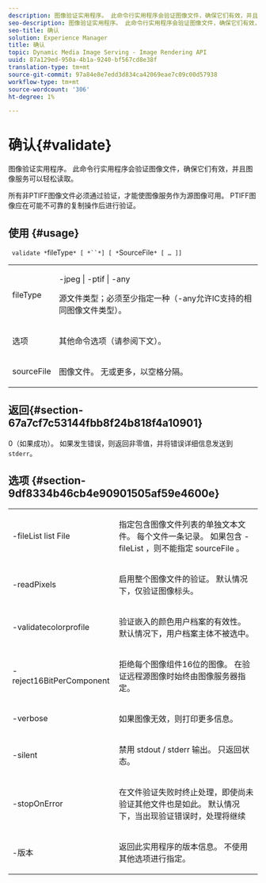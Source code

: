 ```yaml
---
description: 图像验证实用程序。 此命令行实用程序会验证图像文件，确保它们有效，并且图像服务可以轻松读取。
seo-description: 图像验证实用程序。 此命令行实用程序会验证图像文件，确保它们有效，并且图像服务可以轻松读取。
seo-title: 确认
solution: Experience Manager
title: 确认
topic: Dynamic Media Image Serving - Image Rendering API
uuid: 87a129ed-950a-4b1a-9240-bf567cd8e38f
translation-type: tm+mt
source-git-commit: 97a84e8e7edd3d834ca42069eae7c09c00d57938
workflow-type: tm+mt
source-wordcount: '306'
ht-degree: 1%

---
```



# 确认{#validate}

图像验证实用程序。 此命令行实用程序会验证图像文件，确保它们有效，并且图像服务可以轻松读取。

所有非PTIFF图像文件必须通过验证，才能使图像服务作为源图像可用。 PTIFF图像应在可能不可靠的复制操作后进行验证。

## 使用 {#usage}

` validate *`fileType`* [ *``*] [ *`SourceFile`* [ … ]]`

<table id="simpletable_D2C6B20E1007433AB4184A73046A44F0"> 
 <tr class="strow"> 
  <td class="stentry"> <p> <span class="codeph"> <span class="varname"> fileType  </span> </span> </p> </td> 
  <td class="stentry"> <p> <span class="codeph"> -jpeg | -ptif | -any  </span> </p> <p>源文件类型；必须至少指定一种（-any允许IC支持的相同图像文件类型）。 </p> </td> 
 </tr> 
 <tr class="strow"> 
  <td class="stentry"> <p> <span class="codeph"> <span class="varname"> 选项  </span> </span> </p> </td> 
  <td class="stentry"> <p>其他命令选项（请参阅下文）。 </p> </td> 
 </tr> 
 <tr class="strow"> 
  <td class="stentry"> <p> <span class="codeph"> <span class="varname"> sourceFile  </span> </span> </p> </td> 
  <td class="stentry"> <p> 图像文件。 无或更多，以空格分隔。 </p> </td> 
 </tr> 
</table>

## 返回{#section-67a7cf7c53144fbb8f24b818f4a10901}

0（如果成功）。 如果发生错误，则返回非零值，并将错误详细信息发送到`stderr`。

## 选项 {#section-9df8334b46cb4e90901505af59e4600e}

<table id="simpletable_004B1A29BDFD40A9B89E4CBD23119B3F"> 
 <tr class="strow"> 
  <td class="stentry"> <p> <span class="codeph"> -fileList list <span class="varname"> File  </span> </span> </p> </td> 
  <td class="stentry"> <p>指定包含图像文件列表的单独文本文件。 每个文件一条记录。 如果包含<span class="codeph"> -fileList </span>，则不能指定<span class="varname"> sourceFile </span>。 </p> </td> 
 </tr> 
 <tr class="strow"> 
  <td class="stentry"> <p> <span class="codeph"> -readPixels  </span> </p> </td> 
  <td class="stentry"> <p>启用整个图像文件的验证。 默认情况下，仅验证图像标头。 </p> </td> 
 </tr> 
 <tr class="strow"> 
  <td class="stentry"> <p> <span class="codeph"> -validatecolorprofile  </span> </p> </td> 
  <td class="stentry"> <p>验证嵌入的颜色用户档案的有效性。 默认情况下，用户档案主体不被选中。 </p> </td> 
 </tr> 
 <tr class="strow"> 
  <td class="stentry"> <p> <span class="codeph"> -reject16BitPerComponent  </span> </p> </td> 
  <td class="stentry"> <p> 拒绝每个图像组件16位的图像。 在验证远程源图像时始终由图像服务器指定。 </p> </td> 
 </tr> 
 <tr class="strow"> 
  <td class="stentry"> <p> <span class="codeph"> -verbose  </span> </p> </td> 
  <td class="stentry"> <p> 如果图像无效，则打印更多信息。 </p> </td> 
 </tr> 
 <tr class="strow"> 
  <td class="stentry"> <p> <span class="codeph"> -silent  </span> </p> </td> 
  <td class="stentry"> <p>禁用<span class="codeph"> stdout </span>/ <span class="codeph"> stderr </span>输出。 只返回状态。 </p> </td> 
 </tr> 
 <tr class="strow"> 
  <td class="stentry"> <p> <span class="codeph"> -stopOnError  </span> </p> </td> 
  <td class="stentry"> <p>在文件验证失败时终止处理，即使尚未验证其他文件也是如此。 默认情况下，当出现验证错误时，处理将继续 </p> </td> 
 </tr> 
 <tr class="strow"> 
  <td class="stentry"> <p> <span class="codeph"> -版本 </span> </p> </td> 
  <td class="stentry"> <p>返回此实用程序的版本信息。 不使用其他选项进行指定。 </p> </td> 
 </tr> 
</table>


